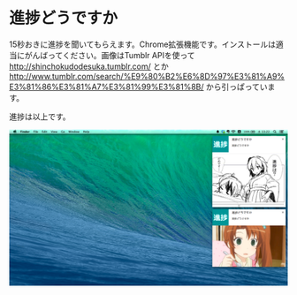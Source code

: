 # 進捗どうですか

15秒おきに進捗を聞いてもらえます。Chrome拡張機能です。インストールは適当にがんばってください。画像はTumblr APIを使って http://shinchokudodesuka.tumblr.com/ とか http://www.tumblr.com/search/%E9%80%B2%E6%8D%97%E3%81%A9%E3%81%86%E3%81%A7%E3%81%99%E3%81%8B/ から引っぱっています。

進捗は以上です。

![](screenshot.png)
